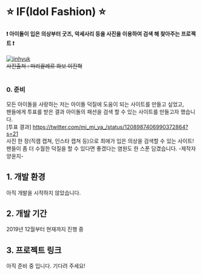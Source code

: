 # ⭐️ IF(Idol Fashion) ⭐️<br />
#### ❗️ 아이돌이 입은 의상부터 굿즈, 악세사리 등을 사진을 이용하여 검색 해 찾아주는 프로젝트 ❗️

[![jinhyuk](https://image.chosun.com/sitedata/image/201908/22/2019082200890_3.jpg)](https://youtu.be/vTuaZvTKp6g)<br />
~~사진출처 : 마리끌레르 화보 이진혁~~
<br /><br />
### 0. 준비
모든 아이돌을 사랑하는 저는 아이돌 덕질에 도움이 되는 사이트를 만들고 싶었고, <br />
팬들에게 투표를 받은 결과 아이돌의 패션을 검색 할 수 있는 사이트를 만들고자 했습니다. <br />
[투표 결과] https://twitter.com/mi_mi_ya_/status/1208987406990372864?s=21 <br />
사진 한 장(직캠 캡쳐, 인스타 캡쳐 등)으로 최애가 입은 의상을 검색할 수 있는 사이트! <br />
팬들이 좀 더 수월한 덕질을 할 수 있다면 좋겠다는 염원도 한 스푼 담겼습니다.
-제작자 양윤지-

## 1. 개발 환경
아직 개발을 시작하지 않았습니다.

## 2. 개발 기간
2019년 12월부터 현재까지 진행 중

## 3. 프로젝트 링크
아직 준비 중 입니다. 기다려 주세요! 

